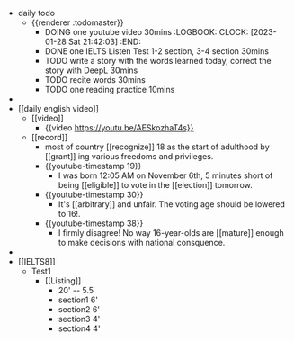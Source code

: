 - daily todo
	- {{renderer :todomaster}}
		- DOING one youtube video 30mins
		  :LOGBOOK:
		  CLOCK: [2023-01-28 Sat 21:42:03]
		  :END:
		- DONE one IELTS Listen Test 1-2 section, 3-4 section  30mins
		- TODO write a story with the words learned today, correct the story with DeepL  30mins
		- TODO recite words 30mins
		- TODO one reading practice 10mins
-
- [[daily english video]]
	- [[video]]
		- {{video https://youtu.be/AESkozhaT4s}}
	- [[record]]
		- most of country [[recognize]] 18 as the start of adulthood by [[grant]] ing various freedoms and privileges.
		- {{youtube-timestamp 19}}
			- I was born 12:05 AM on November 6th, 5 minutes short of being [[eligible]] to vote in the [[election]] tomorrow.
		- {{youtube-timestamp 30}}
			- It's [[arbitrary]] and unfair. The voting age should be lowered to 16!.
		- {{youtube-timestamp 38}}
			- I firmly disagree! No way 16-year-olds are [[mature]] enough to  make decisions with national consquence.
-
- [[IELTS8]]
	- Test1
		- [[Listing]]
			- 20' -- 5.5
			- section1 6'
			- section2 6'
			- section3 4'
			- section4 4'